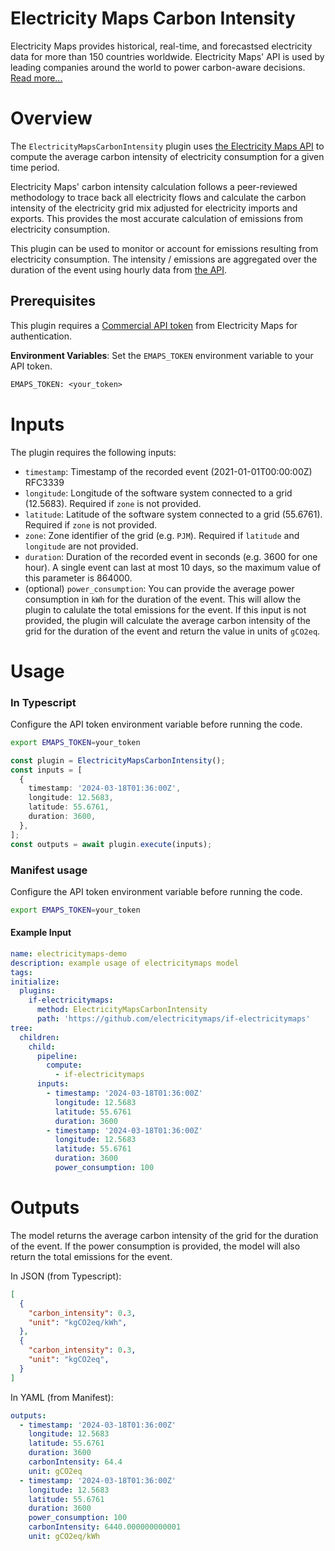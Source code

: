 # Electricity Maps Carbon Intensity

Electricity Maps provides historical, real-time, and forecastsed electricity data for more than 150 countries worldwide. Electricity Maps' API is used by leading companies around the world to power carbon-aware decisions. [Read more...](https://www.electricitymaps.com/product-features)

# Overview

The `ElectricityMapsCarbonIntensity` plugin uses [the Electricity Maps API](https://portal.electricitymaps.com/docs/getting-started#geolocation) to compute the average carbon intensity of electricity consumption for a given time period.

Electricity Maps' carbon intensity calculation follows a peer-reviewed methodology to trace back all electricity flows and calculate the carbon intensity of the electricity grid mix adjusted for electricity imports and exports. This provides the most accurate calculation of emissions from electricity consumption.

This plugin can be used to monitor or account for emissions resulting from electricity consumption. The intensity / emissions are aggregated over the duration of the event using hourly data from [the API](https://portal.electricitymaps.com/docs/api#carbon-intensity-past-range).


## Prerequisites

This plugin requires a [Commercial API token](https://www.electricitymaps.com/pricing) from Electricity Maps for authentication.

**Environment Variables**: Set the `EMAPS_TOKEN` environment variable to your API token.

```txt
EMAPS_TOKEN: <your_token>
```

# Inputs

The plugin requires the following inputs:

* `timestamp`: Timestamp of the recorded event (2021-01-01T00:00:00Z) RFC3339
* `longitude`: Longitude of the software system connected to a grid (12.5683). Required if `zone` is not provided.
* `latitude`: Latitude of the software system connected to a grid (55.6761). Required if `zone` is not provided.
* `zone`: Zone identifier of the grid (e.g. `PJM`). Required if `latitude` and `longitude` are not provided.
* `duration`: Duration of the recorded event in seconds (e.g. 3600 for one hour). A single event can last at most 10 days, so the maximum value of this parameter is 864000.
* (optional) `power_consumption`: You can provide the average power consumption in `kWh` for the duration of the event. This will allow the plugin to calulate the total emissions for the event. If this input is not provided, the plugin will calculate the average carbon intensity of the grid for the duration of the event and return the value in units of `gCO2eq`.

# Usage

### In Typescript

Configure the API token environment variable before running the code.

```bash
export EMAPS_TOKEN=your_token
```

```typescript
const plugin = ElectricityMapsCarbonIntensity();
const inputs = [
  {
    timestamp: '2024-03-18T01:36:00Z',
    longitude: 12.5683,
    latitude: 55.6761,
    duration: 3600,
  },
];
const outputs = await plugin.execute(inputs);
```

### Manifest usage

Configure the API token environment variable before running the code.

```bash
export EMAPS_TOKEN=your_token
```

#### Example Input

```yaml
name: electricitymaps-demo
description: example usage of electricitymaps model
tags:
initialize:
  plugins:
    if-electricitymaps:
      method: ElectricityMapsCarbonIntensity
      path: 'https://github.com/electricitymaps/if-electricitymaps'
tree:
  children:
    child:
      pipeline:
        compute:
          - if-electricitymaps
      inputs:
        - timestamp: '2024-03-18T01:36:00Z'
          longitude: 12.5683
          latitude: 55.6761
          duration: 3600
        - timestamp: '2024-03-18T01:36:00Z'
          longitude: 12.5683
          latitude: 55.6761
          duration: 3600
          power_consumption: 100
```

# Outputs

The model returns the average carbon intensity of the grid for the duration of the event. If the power consumption is provided, the model will also return the total emissions for the event.

In JSON (from Typescript):

```json
[
  {
    "carbon_intensity": 0.3,
    "unit": "kgCO2eq/kWh",
  },
  {
    "carbon_intensity": 0.3,
    "unit": "kgCO2eq",
  }
]
```

In YAML (from Manifest):

```yaml
outputs:
  - timestamp: '2024-03-18T01:36:00Z'
    longitude: 12.5683
    latitude: 55.6761
    duration: 3600
    carbonIntensity: 64.4
    unit: gCO2eq
  - timestamp: '2024-03-18T01:36:00Z'
    longitude: 12.5683
    latitude: 55.6761
    duration: 3600
    power_consumption: 100
    carbonIntensity: 6440.000000000001
    unit: gCO2eq/kWh
```
